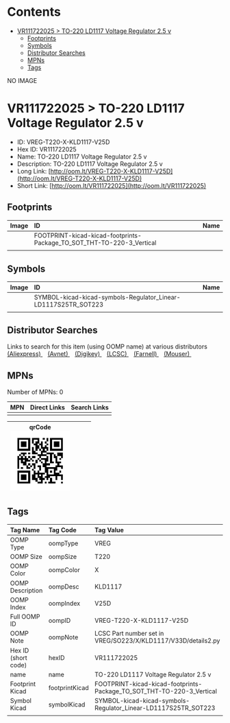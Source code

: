 



Contents
========

* [VR111722025 > TO-220 LD1117 Voltage Regulator 2.5 v](#vr111722025--to-220-ld1117-voltage-regulator-25-v)
	* [Footprints](#footprints)
	* [Symbols](#symbols)
	* [Distributor Searches](#distributor-searches)
	* [MPNs](#mpns)
	* [Tags](#tags)
  
NO IMAGE  
# VR111722025 > TO-220 LD1117 Voltage Regulator 2.5 v

- ID: VREG-T220-X-KLD1117-V25D
- Hex ID: VR111722025
- Name: TO-220 LD1117 Voltage Regulator 2.5 v
- Description: TO-220 LD1117 Voltage Regulator 2.5 v
- Long Link: [http://oom.lt/VREG-T220-X-KLD1117-V25D](http://oom.lt/VREG-T220-X-KLD1117-V25D)
- Short Link: [http://oom.lt/VR111722025](http://oom.lt/VR111722025)

## Footprints
  

|Image|ID|Name|
| :--- | :--- | :--- |
||FOOTPRINT-kicad-kicad-footprints-Package_TO_SOT_THT-TO-220-3_Vertical||
||||

## Symbols
  

|Image|ID|Name|
| :--- | :--- | :--- |
|![]()|SYMBOL-kicad-kicad-symbols-Regulator_Linear-LD1117S25TR_SOT223||
||||

## Distributor Searches
  
Links to search for this item (using OOMP name) at various distributors  
[(Aliexpress) ](https://www.aliexpress.com/wholesale?SearchText=1117TO-220+LD1117+Voltage+Regulator+2.5+v)&nbsp;&nbsp;&nbsp;[(Avnet) ](https://www.avnet.com/shop/us/search/TO-220+LD1117+Voltage+Regulator+2.5+v)&nbsp;&nbsp;&nbsp;[(Digikey) ](https://www.digikey.co.uk/en/products/result?s=TO-220+LD1117+Voltage+Regulator+2.5+v)&nbsp;&nbsp;&nbsp;[(LCSC) ](https://www.lcsc.com/search?q=TO-220+LD1117+Voltage+Regulator+2.5+v)&nbsp;&nbsp;&nbsp;[(Farnell) ](https://uk.farnell.com/search?st=TO-220+LD1117+Voltage+Regulator+2.5+v)&nbsp;&nbsp;&nbsp;[(Mouser) ](https://www.mouser.com/c/?q=TO-220+LD1117+Voltage+Regulator+2.5+v)&nbsp;&nbsp;&nbsp;
## MPNs
  
Number of MPNs: 0  

|MPN|Direct Links|Search Links|
| :--- | :--- | :--- |
||||
  

|qrCode<br>[![](https://raw.githubusercontent.com/oomlout/oomlout_OOMP_parts_V2/main/VREG/T220/X/KLD1117/V25D/qrCode_140.png)](https://github.com/oomlout/oomlout_OOMP_parts_V2/tree/main/VREG/T220/X/KLD1117/V25D/qrCode.png)||||
| :---: | :---: | :---: | :---: |

## Tags
  

|Tag Name|Tag Code|Tag Value|
| :--- | :--- | :--- |
|OOMP Type|oompType|VREG|
|OOMP Size|oompSize|T220|
|OOMP Color|oompColor|X|
|OOMP Description|oompDesc|KLD1117|
|OOMP Index|oompIndex|V25D|
|Full OOMP ID|oompID|VREG-T220-X-KLD1117-V25D|
|OOMP Note|oompNote|LCSC Part number set in VREG/SO223/X/KLD1117/V33D/details2.py|
|Hex ID (short code)|hexID|VR111722025|
|name|name|TO-220 LD1117 Voltage Regulator 2.5 v|
|Footprint Kicad|footprintKicad|FOOTPRINT-kicad-kicad-footprints-Package_TO_SOT_THT-TO-220-3_Vertical|
|Symbol Kicad|symbolKicad|SYMBOL-kicad-kicad-symbols-Regulator_Linear-LD1117S25TR_SOT223|
||||
